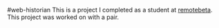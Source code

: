 #web-historian
This is a project I completed as a student at [remotebeta](http://remotebeta.com). This project was worked on with a pair.